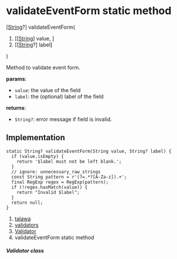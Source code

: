 
<div>

# validateEventForm static method

</div>


[[String](https://api.flutter.dev/flutter/dart-core/String-class.html)?]
validateEventForm(

1.  [[[String](https://api.flutter.dev/flutter/dart-core/String-class.html)]
    value, ]
2.  [[[String](https://api.flutter.dev/flutter/dart-core/String-class.html)?]
    label]

)



Method to validate event form.

**params**:

-   `value`: the value of the field
-   `label`: the (optional) label of the field

**returns**:

-   `String?`: error message if field is invalid.



## Implementation

``` language-dart
static String? validateEventForm(String value, String? label) {
  if (value.isEmpty) {
    return '$label must not be left blank.';
  }
  // ignore: unnecessary_raw_strings
  const String pattern = r'(?=.*?[A-Za-z]).+';
  final RegExp regex = RegExp(pattern);
  if (!regex.hasMatch(value)) {
    return "Invalid $label";
  }
  return null;
}
```







1.  [talawa](../../index.html)
2.  [validators](../../utils_validators/)
3.  [Validator](../../utils_validators/Validator-class.html)
4.  validateEventForm static method

##### Validator class







